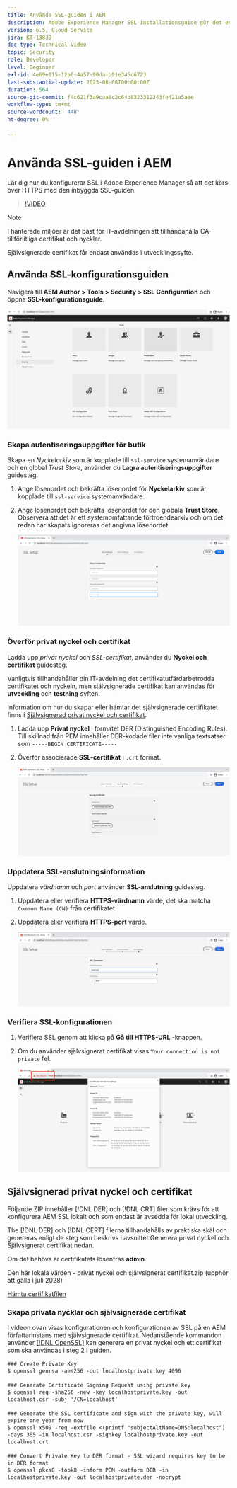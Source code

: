 ```yaml
---
title: Använda SSL-guiden i AEM
description: Adobe Experience Manager SSL-installationsguide gör det enklare att konfigurera en AEM som körs över HTTPS.
version: 6.5, Cloud Service
jira: KT-13839
doc-type: Technical Video
topic: Security
role: Developer
level: Beginner
exl-id: 4e69e115-12a6-4a57-90da-b91e345c6723
last-substantial-update: 2023-08-08T00:00:00Z
duration: 564
source-git-commit: f4c621f3a9caa8c2c64b8323312343fe421a5aee
workflow-type: tm+mt
source-wordcount: '448'
ht-degree: 0%

---
```


# Använda SSL-guiden i AEM

Lär dig hur du konfigurerar SSL i Adobe Experience Manager så att det körs över HTTPS med den inbyggda SSL-guiden.

>[!VIDEO](https://video.tv.adobe.com/v/17993?quality=12&learn=on)


>[!NOTE]
>
>I hanterade miljöer är det bäst för IT-avdelningen att tillhandahålla CA-tillförlitliga certifikat och nycklar.
>
>Självsignerade certifikat får endast användas i utvecklingssyfte.

## Använda SSL-konfigurationsguiden

Navigera till __AEM Author > Tools > Security > SSL Configuration__ och öppna __SSL-konfigurationsguide__.

![SSL-konfigurationsguide](assets/use-the-ssl-wizard/ssl-config-wizard.png)

### Skapa autentiseringsuppgifter för butik

Skapa en _Nyckelarkiv_ som är kopplade till `ssl-service` systemanvändare och en global _Trust Store_, använder du __Lagra autentiseringsuppgifter__ guidesteg.

1. Ange lösenordet och bekräfta lösenordet för __Nyckelarkiv__ som är kopplade till `ssl-service` systemanvändare.
1. Ange lösenordet och bekräfta lösenordet för den globala __Trust Store__. Observera att det är ett systemomfattande förtroendearkiv och om det redan har skapats ignoreras det angivna lösenordet.

   ![SSL-inställning - Lagra autentiseringsuppgifter](assets/use-the-ssl-wizard/store-credentials.png)

### Överför privat nyckel och certifikat

Ladda upp _privat nyckel_ och _SSL-certifikat_, använder du __Nyckel och certifikat__ guidesteg.

Vanligtvis tillhandahåller din IT-avdelning det certifikatutfärdarbetrodda certifikatet och nyckeln, men självsignerade certifikat kan användas för __utveckling__ och __testning__ syften.

Information om hur du skapar eller hämtar det självsignerade certifikatet finns i [Självsignerad privat nyckel och certifikat](#self-signed-private-key-and-certificate).

1. Ladda upp __Privat nyckel__ i formatet DER (Distinguished Encoding Rules). Till skillnad från PEM innehåller DER-kodade filer inte vanliga textsatser som `-----BEGIN CERTIFICATE-----`
1. Överför associerade __SSL-certifikat__ i `.crt` format.

   ![SSL-installation - privat nyckel och certifikat](assets/use-the-ssl-wizard/privatekey-and-certificate.png)

### Uppdatera SSL-anslutningsinformation

Uppdatera _värdnamn_ och _port_ använder __SSL-anslutning__ guidesteg.

1. Uppdatera eller verifiera __HTTPS-värdnamn__ värde, det ska matcha `Common Name (CN)` från certifikatet.
1. Uppdatera eller verifiera __HTTPS-port__ värde.

   ![SSL-installation - SSL-anslutningsinformation](assets/use-the-ssl-wizard/ssl-connector-details.png)

### Verifiera SSL-konfigurationen

1. Verifiera SSL genom att klicka på __Gå till HTTPS-URL__ -knappen.
1. Om du använder självsignerat certifikat visas `Your connection is not private` fel.

   ![SSL-inställningar - Verifiera AEM över HTTPS](assets/use-the-ssl-wizard/verify-aem-over-ssl.png)

## Självsignerad privat nyckel och certifikat

Följande ZIP innehåller [!DNL DER] och [!DNL CRT] filer som krävs för att konfigurera AEM SSL lokalt och som endast är avsedda för lokal utveckling.

The [!DNL DER] och [!DNL CERT] filerna tillhandahålls av praktiska skäl och genereras enligt de steg som beskrivs i avsnittet Generera privat nyckel och Självsignerat certifikat nedan.

Om det behövs är certifikatets lösenfras **admin**.

Den här lokala värden - privat nyckel och självsignerat certifikat.zip (upphör att gälla i juli 2028)

[Hämta certifikatfilen](assets/use-the-ssl-wizard/certificate.zip)

### Skapa privata nycklar och självsignerade certifikat

I videon ovan visas konfigurationen och konfigurationen av SSL på en AEM författarinstans med självsignerade certifikat. Nedanstående kommandon använder [[!DNL OpenSSL]](https://www.openssl.org/) kan generera en privat nyckel och ett certifikat som ska användas i steg 2 i guiden.

```shell
### Create Private Key
$ openssl genrsa -aes256 -out localhostprivate.key 4096

### Generate Certificate Signing Request using private key
$ openssl req -sha256 -new -key localhostprivate.key -out localhost.csr -subj '/CN=localhost'

### Generate the SSL certificate and sign with the private key, will expire one year from now
$ openssl x509 -req -extfile <(printf "subjectAltName=DNS:localhost") -days 365 -in localhost.csr -signkey localhostprivate.key -out localhost.crt

### Convert Private Key to DER format - SSL wizard requires key to be in DER format
$ openssl pkcs8 -topk8 -inform PEM -outform DER -in localhostprivate.key -out localhostprivate.der -nocrypt
```
